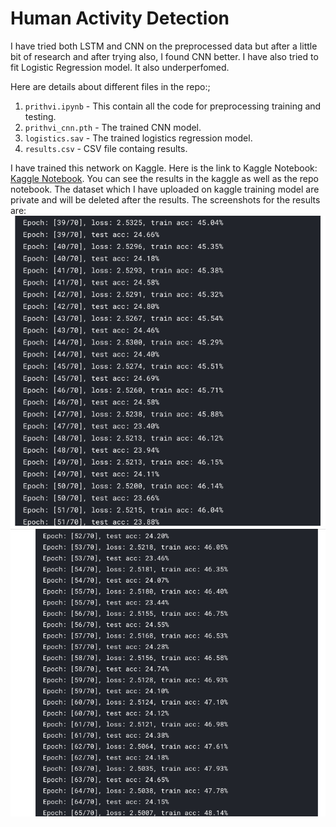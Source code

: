 # Human Activity Detection
  I have tried both LSTM and CNN on the preprocessed data but after a little bit of research and after trying also, I found CNN better. I have also tried to fit Logistic Regression model. It also underperfomed.
  
  Here are details about different files in the repo:;
  1. ```prithvi.ipynb``` - This contain all the code for preprocessing training and testing.
  2. ```prithvi_cnn.pth``` - The trained CNN model.
  3. ```logistics.sav``` - The trained logistics regression model.
  4. ```results.csv``` - CSV file containg results.
 
  I have trained this network on Kaggle. Here is the link to Kaggle Notebook: [Kaggle Notebook](https://www.kaggle.com/adityakumar01/prithvi). You can see the results in the kaggle as well as the repo notebook.
  The dataset which I have uploaded on kaggle training model are private and will be deleted after the results.
  The screenshots for the results are:
  ![imgs](imgs/img1.png) 
  ![imgs](imgs/img.png)
